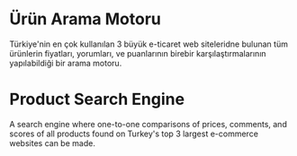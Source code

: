 # Ürün Arama Motoru

Türkiye'nin en çok kullanılan 3 büyük e-ticaret web siteleridne bulunan tüm ürünlerin fiyatları, yorumları, ve puanlarının birebir karşılaştırmalarının yapılabildiği bir arama motoru.

# Product Search Engine

A search engine where one-to-one comparisons of prices, comments, and scores of all products found on Turkey's top 3 largest e-commerce websites can be made.
